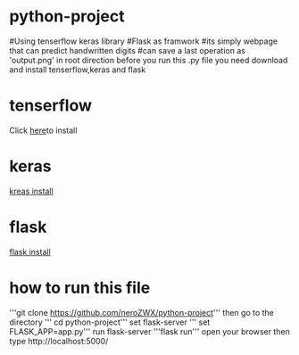 # python-project
#Using tenserflow keras library
#Flask as framwork
#its simply webpage that can predict  handwritten digits
#can save a last operation as 'output.png' in root direction
before you run this .py file you need download and install tenserflow,keras and flask

# tenserflow 
Click [here](https://www.tensorflow.org/install/)to install 
# keras
[kreas install](https://keras.io/#installation)
# flask 
[flask install](http://flask.pocoo.org/docs/0.12/installation/)
# how to run this file
'''git clone https://github.com/neroZWX/python-project'''
 then go to the directory
''' cd python-project'''
set flask-server
''' set FLASK_APP=app.py'''
run flask-server
'''flask run'''
open your browser then type http://localhost:5000/

